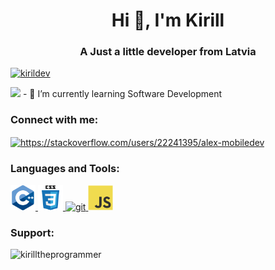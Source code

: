 <h1 align="center">Hi 👋, I'm Kirill</h1>
<h3 align="center">A Just a little developer from Latvia</h3>

<p align="left"> <a href="https://github.com/ryo-ma/github-profile-trophy"><img src="https://github-profile-trophy.vercel.app/?username=kirildev" alt="kirildev" /></a> </p>
<img src="https://github-readme-stats.vercel.app/api/top-langs/?username=KirilDev&layout=compact" />
- 🌱 I’m currently learning Software Development

<h3 align="left">Connect with me:</h3>
<p align="left">
<a href="https://stackoverflow.com/users/22241395/alex-mobiledev" target="blank"><img align="center" src="https://raw.githubusercontent.com/rahuldkjain/github-profile-readme-generator/master/src/images/icons/Social/stack-overflow.svg" alt="https://stackoverflow.com/users/22241395/alex-mobiledev" height="30" width="40" /></a>
</p>

<h3 align="left">Languages and Tools:</h3>
<p align="left"> <a href="https://www.w3schools.com/cpp/" target="_blank" rel="noreferrer"> <img src="https://raw.githubusercontent.com/devicons/devicon/master/icons/cplusplus/cplusplus-original.svg" alt="cplusplus" width="40" height="40"/> </a> <a href="https://www.w3schools.com/css/" target="_blank" rel="noreferrer"> <img src="https://raw.githubusercontent.com/devicons/devicon/master/icons/css3/css3-original-wordmark.svg" alt="css3" width="40" height="40"/> </a> <a href="https://git-scm.com/" target="_blank" rel="noreferrer"> <img src="https://www.vectorlogo.zone/logos/git-scm/git-scm-icon.svg" alt="git" width="40" height="40"/> </a> <a href="https://developer.mozilla.org/en-US/docs/Web/JavaScript" target="_blank" rel="noreferrer"> <img src="https://raw.githubusercontent.com/devicons/devicon/master/icons/javascript/javascript-original.svg" alt="javascript" width="40" height="40"/> </a> </p>

<h3 align="left">Support:</h3>
<p><a href="https://www.buymeacoffee.com/kirilltheprogrammer"> <img align="left" src="https://cdn.buymeacoffee.com/buttons/v2/default-yellow.png" height="50" width="210" alt="kirilltheprogrammer" /></a></p><br><br>
